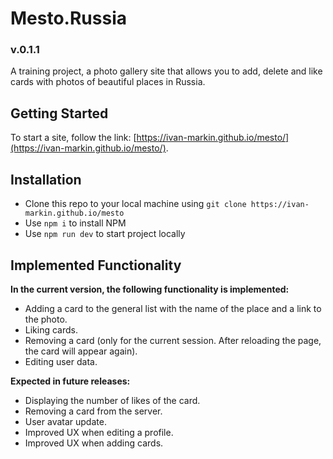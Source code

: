 # Mesto.Russia

### v.0.1.1
A training project, a photo gallery site that allows you to add, delete and like cards with photos of beautiful places in Russia.

## Getting Started

To start a site, follow the link: [https://ivan-markin.github.io/mesto/](https://ivan-markin.github.io/mesto/).

## Installation

* Clone this repo to your local machine using `git clone https://ivan-markin.github.io/mesto`
* Use `npm i` to install NPM
* Use `npm run dev` to start project locally

## Implemented Functionality

**In the current version, the following functionality is implemented:**

* Adding a card to the general list with the name of the place and a link to the photo.
* Liking cards.
* Removing a card (only for the current session. After reloading the page, the card will appear again).
* Editing user data.

**Expected in future releases:**

* Displaying the number of likes of the card.
* Removing a card from the server.
* User avatar update.
* Improved UX when editing a profile.
* Improved UX when adding cards.
